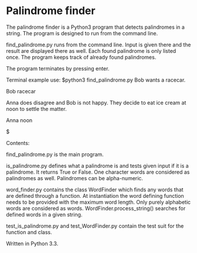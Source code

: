 Palindrome finder
==========

The palindrome finder is a Python3 program that detects palindromes in a string.
The program is designed to run from the command line.

find_palindrome.py runs from the command line. Input is given there and the result are displayed there as well. 
Each found palindrome is only listed once. The program keeps track of already found palindromes. 

The program terminates by pressing enter.


Terminal example use:
$python3 find_palindrome.py
Bob wants a racecar.

Bob
racecar

Anna does disagree and Bob is not happy. They decide to eat ice cream at noon to settle the matter.

Anna
noon


$


Contents:

find_palindrome.py is the main program.

is_palindrome.py defines what a palindrome is and tests given input if it is a palindrome. It returns True or False. One character words are considered as 
palindromes as well. Palindromes can be alpha-numeric.

word_finder.py contains the class WordFinder which finds any words that are defined through a function. At instantiation the word defining function needs to be provided with the maximum word length.
Only purely alphabetic words are considered as words. WordFinder.process_string() searches for defined words in a given string.

test_is_palindrome.py and test_WordFinder.py contain the test suit for the function and class.

Written in Python 3.3.